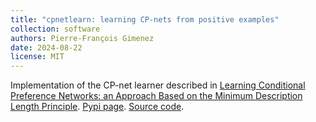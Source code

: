 ```yaml
---
title: "cpnetlearn: learning CP-nets from positive examples"
collection: software
authors: Pierre-François Gimenez
date: 2024-08-22
license: MIT
---
```


Implementation of the CP-net learner described in [Learning Conditional Preference Networks: an Approach Based on the Minimum Description Length Principle](https://doi.org/10.24963/ijcai.2024/376). [Pypi page](https://pypi.org/project/cpnetlearn/). [Source code](https://github.com/PFGimenez/cp-nets-learning-ijcai24).
